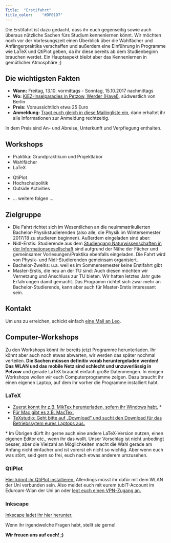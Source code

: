 ```yaml
---
Title:	"Erstifahrt"
title_color:	"#DF01D7"
---
```

Die Erstifahrt ist dazu gedacht, dass ihr euch gegenseitig sowie auch überaus nützliche Sachen fürs Studium kennenlernen könnt. Wir möchten noch vor der Vorlesungszeit einen Überblick über die Wahlfächer und Anfängerpraktika verschaffen und außerdem eine Einführung in Programme wie LaTeX und QtiPlot geben, da ihr diese bereits ab dem Studienbeginn brauchen werdet. Ein Hauptaspekt bleibt aber das Kennenlernen in gemütlicher Atmosphäre ;)

## Die wichtigsten Fakten
* **Wann:** Freitag, 13.10. vormittags - Sonntag, 15.10.2017 nachmittags
* **Wo:** [KiEZ-Inselparadies in Petzow, Werder (Havel)](http://inselparadies-petzow.de "KiEZ-Inselparadies"), südwestlich von Berlin
* **Preis:** Voraussichtlich etwa 25 Euro
* **Anmeldung:** [Tragt euch gleich in diese Mailingliste ein](https://lists.physik.tu-berlin.de/mailman/listinfo/erstifahrt "Erstifahrt-Mailingliste"), dann erhaltet ihr alle Informationen zur Anmeldung rechtzeitig. 

In dem Preis sind An- und Abreise, Unterkunft und Verpflegung enthalten. <!-- Falls benötigt können zusätzlich Bettwäsche für 7,50€ und Handtücher für 5,00€ ausgeliehen werden. -->

## Workshops
* Praktika: Grundpraktikum und Projektlabor
* Wahlfächer
* LaTeX
<!-- * Inkscape -->
* QtiPlot
* Hochschulpolitik
* Outside Activities
<!-- * Frauen in der Forschung -->
* ... weitere folgen ...

## Zielgruppe
* Die Fahrt richtet sich im Wesentlichen an die neuimmatrikulierten Bachelor-Physikstudierenden (also alle, die Physik im Wintersemester 2017/18 zu studieren beginnen). Außerdem eingeladen sind aber:
* NidI-Erstis: Studierende aus dem [Studiengang Naturwissenschaften in der Informationsgesellschaft](http://www.galilea.tu-berlin.de/index.php?id=155&L=0 "NidI") sind aufgrund der Nähe der Fächer und gemeinsamer Vorlesungen/Praktika ebenfalls eingeladen. Die Fahrt wird von Physik- und NidI-Studierenden gemeinsam organisiert.
* Bachelor-Zweitis: u.a. weil es im Sommersemester keine Erstifahrt gibt
* Master-Erstis, die neu an der TU sind: Auch diesen möchten wir Vernetzung und Anschluss zur TU bieten. Wir hatten letztes Jahr gute Erfahrungen damit gemacht. Das Programm richtet sich zwar mehr an Bachelor-Studierende, kann aber auch für Master-Erstis interessant sein.

## Kontakt
Um uns zu erreichen, schickt einfach [eine Mail an Leo](mailto:leo.herrmann@physik.tu-berlin.de "Erstifahrt-Mailingliste"). <!--(Diese erreicht dann erstmal nur den Moderator/das Orga-Team.) -->

<!-- ## Abfahrt
Wir werden am Freitag um **13:45 Uhr am Atomic** abfahren.
Für alle die am Freitag GP haben, wird es einen weiteren Abfahrtstermin wahrscheinlich um 16 Uhr geben (Treffpunkt wieder am Atomic).
Außerdem wird es noch einen dritten Treffpunkt geben, nämlich 15:20 Uhr in Königs Wusterhausen (bis dahin gilt das ABC-Studierenden-Ticket!) auf Gleis 3.

## Allgemeines
Wir werden im Voraus die Häuser aufteilen. Wir haben 7 6er-Häuser und eines davon ist für Organisator/innen reserviert. In jedem Haus wird es eine/n verantwortliche/n Teilnehmer/in geben, der/die den Schlüssel bekommt und sich an uns wendet, wenn es Schwierigkeiten gibt. Jede/r Verantwortliche hat eine/n eigene/n Ansprechpartner/in unter den Organisator/innen.

Wer eine BahnCard hat, soll diese bitte unbedingt mitbringen, das macht die Anfahrt günstiger.

Zur Vernetzung gibt es außer der Mailingliste eine Whats'App- und [eine Facebook-Gruppe](https://www.facebook.com/groups/517190595157808/ "Facebook"). -->

## Computer-Workshops
Zu den Workshops könnt ihr bereits jetzt Programme herunterladen. Ihr könnt aber auch noch etwas abwarten, wir werden das später nochmal verteilen.
**Die Sachen müssen definitiv vorab heruntergeladen werden! Das WLAN und das mobile Netz sind schlecht und unzuverlässig in Petzow** und gerade LaTeX braucht einfach große Datenmengen.
In einigen Workshops wollen wir euch Computerprogramme zeigen. Dazu braucht ihr einen eigenen Laptop, auf dem ihr vorher die Programme installiert habt. <!-- Kümmert euch da bitte bald drum. Wenn ihr dabei auf Schwierigkeiten stoßt, könnt ihr nächsten Donnerstag ab 16 Uhr bis 17:30 Uhr (bzw. bis alle Probleme geklärt sind) in den PC-Pool kommen und wir versuchen zu helfen, soweit wir das können. -->

### LaTeX
* [Zuerst könnt ihr z.B. MikTex herunterladen, sofern ihr Windows habt.](http://miktex.org/download "MikTex") *
* [Für Mac gibt es z.B. MacTex.](https://tug.org/mactex/mactex-download.html "MacTex")
* [TeXstudio: Geht bitte auf „Download“ und sucht den Download für das Betriebssytem eures Laptops aus.](http://www.texstudio.org "TeXstudio")

\* Im Übrigen dürft ihr gerne auch eine andere LaTeX-Version nutzen, einen eigenen Editor etc., wenn ihr das wollt. Unser Vorschlag ist nicht unbedingt besser, aber die Vielzahl an Möglichkeiten macht die Wahl gerade am Anfang nicht einfacher und ist vorerst eh nicht so wichtig. Aber wenn euch was stört, seid gern so frei, euch nach etwas anderem umzusehen.

### QtiPlot
[Hier könnt ihr QtiPlot installieren.](https://www.physik.tu-berlin.de/qtiplot "QtiPlot") Allerdings müsst ihr dafür mit dem WLAN der Uni verbunden sein. Also meldet euch mit eurem tubIT-Account im Eduroam-Wlan der Uni an oder [legt euch einen VPN-Zugang an.](https://www.tubit.tu-berlin.de/menue/dienste/kommunikation_internet/vpn "Eine Anleitung")


### Inkscape
[Inkscape ladet ihr hier herunter.](https://inkscape.org/en/download "Inkscape")


Wenn ihr irgendwelche Fragen habt, stellt sie gerne!

**Wir freuen uns auf euch! ;)**

<!-- Wenn ihr die Kosten nicht selbst tragen könnt, finden wir auf vertraulichem Wege sicher eine Lösung. -->